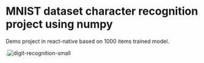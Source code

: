 # MNIST dataset character recognition project using numpy

Demo project in react-native based on 1000 items trained model.


.![digit-recognition-small](https://user-images.githubusercontent.com/50377678/165001992-3ebf1941-770d-42bf-a7f0-65e4724c8821.gif)
